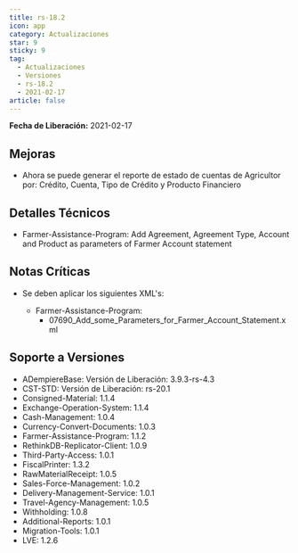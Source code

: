 ```yaml
---
title: rs-18.2
icon: app
category: Actualizaciones
star: 9
sticky: 9
tag:
  - Actualizaciones
  - Versiones
  - rs-18.2
  - 2021-02-17
article: false
---
```


**Fecha de Liberación:** 2021-02-17

## Mejoras

- Ahora se puede generar el reporte de estado de cuentas de Agricultor por: Crédito, Cuenta, Tipo de Crédito y Producto Financiero

## Detalles Técnicos

- Farmer-Assistance-Program: Add Agreement, Agreement Type, Account and Product as parameters of Farmer Account statement

## Notas Críticas

- Se deben aplicar los siguientes XML's:

  - Farmer-Assistance-Program:
    - 07690_Add_some_Parameters_for_Farmer_Account_Statement.xml

## Soporte a Versiones

- ADempiereBase: Versión de Liberación: 3.9.3-rs-4.3
- CST-STD: Versión de Liberación: rs-20.1
- Consigned-Material: 1.1.4
- Exchange-Operation-System: 1.1.4
- Cash-Management: 1.0.4
- Currency-Convert-Documents: 1.0.3
- Farmer-Assistance-Program: 1.1.2
- RethinkDB-Replicator-Client: 1.0.9
- Third-Party-Access: 1.0.1
- FiscalPrinter: 1.3.2
- RawMaterialReceipt: 1.0.5
- Sales-Force-Management: 1.0.2
- Delivery-Management-Service: 1.0.1
- Travel-Agency-Management: 1.0.5
- Withholding: 1.0.8
- Additional-Reports: 1.0.1
- Migration-Tools: 1.0.1
- LVE: 1.2.6

